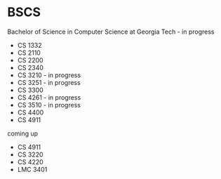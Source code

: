 # BSCS
Bachelor of Science in Computer Science at Georgia Tech - in progress


- CS 1332
- CS 2110
- CS 2200
- CS 2340
- CS 3210 - in progress
- CS 3251 - in progress
- CS 3300 
- CS 4261 - in progress
- CS 3510 - in progress
- CS 4400
- CS 4911

coming up 
- CS 4911
- CS 3220
- CS 4220
- LMC 3401
